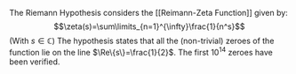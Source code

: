 The Riemann Hypothesis considers the [[Reimann-Zeta Function]] given by: 
$$\zeta(s)=\sum\limits_{n=1}^{\infty}\frac{1}{n^s}$$
(With $s\in\mathbb{C}$)
The hypothesis states that all the (non-trivial) zeroes of the function lie on the line $\Re\{s\}=\frac{1}{2}$. The first $10^{14}$ zeroes have been verified. 